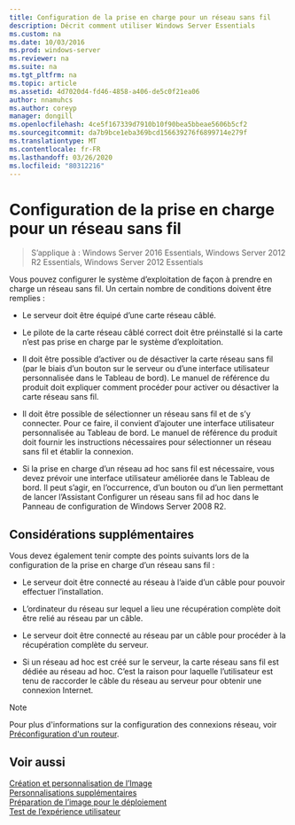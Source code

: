 ```yaml
---
title: Configuration de la prise en charge pour un réseau sans fil
description: Décrit comment utiliser Windows Server Essentials
ms.custom: na
ms.date: 10/03/2016
ms.prod: windows-server
ms.reviewer: na
ms.suite: na
ms.tgt_pltfrm: na
ms.topic: article
ms.assetid: 4d7020d4-fd46-4858-a406-de5c0f21ea06
author: nnamuhcs
ms.author: coreyp
manager: dongill
ms.openlocfilehash: 4ce5f167339d7910b10f90bea5bbeae5606b5cf2
ms.sourcegitcommit: da7b9bce1eba369bcd156639276f6899714e279f
ms.translationtype: MT
ms.contentlocale: fr-FR
ms.lasthandoff: 03/26/2020
ms.locfileid: "80312216"
---
```

# <a name="configure-support-for-a-wireless-network"></a>Configuration de la prise en charge pour un réseau sans fil

>S’applique à : Windows Server 2016 Essentials, Windows Server 2012 R2 Essentials, Windows Server 2012 Essentials

Vous pouvez configurer le système d’exploitation de façon à prendre en charge un réseau sans fil. Un certain nombre de conditions doivent être remplies :  
  
-   Le serveur doit être équipé d’une carte réseau câblé.  
  
-   Le pilote de la carte réseau câblé correct doit être préinstallé si la carte n’est pas prise en charge par le système d’exploitation.  
  
-   Il doit être possible d’activer ou de désactiver la carte réseau sans fil (par le biais d’un bouton sur le serveur ou d’une interface utilisateur personnalisée dans le Tableau de bord). Le manuel de référence du produit doit expliquer comment procéder pour activer ou désactiver la carte réseau sans fil.  
  
-   Il doit être possible de sélectionner un réseau sans fil et de s’y connecter. Pour ce faire, il convient d’ajouter une interface utilisateur personnalisée au Tableau de bord. Le manuel de référence du produit doit fournir les instructions nécessaires pour sélectionner un réseau sans fil et établir la connexion.  
  
-   Si la prise en charge d’un réseau ad hoc sans fil est nécessaire, vous devez prévoir une interface utilisateur améliorée dans le Tableau de bord. Il peut s’agir, en l’occurrence, d’un bouton ou d’un lien permettant de lancer l’Assistant Configurer un réseau sans fil ad hoc dans le Panneau de configuration de Windows Server 2008 R2.  
  
## <a name="additional-considerations"></a>Considérations supplémentaires  
 Vous devez également tenir compte des points suivants lors de la configuration de la prise en charge d’un réseau sans fil :  
  
-   Le serveur doit être connecté au réseau à l’aide d’un câble pour pouvoir effectuer l’installation.  
  
-   L’ordinateur du réseau sur lequel a lieu une récupération complète doit être relié au réseau par un câble.  
  
-   Le serveur doit être connecté au réseau par un câble pour procéder à la récupération complète du serveur.  
  
-   Si un réseau ad hoc est créé sur le serveur, la carte réseau sans fil est dédiée au réseau ad hoc. C’est la raison pour laquelle l’utilisateur est tenu de raccorder le câble du réseau au serveur pour obtenir une connexion Internet.  
  
> [!NOTE]
>  Pour plus d'informations sur la configuration des connexions réseau, voir [Préconfiguration d'un routeur](Preconfiguring-a-Router.md).  
  
## <a name="see-also"></a>Voir aussi  
 [Création et personnalisation de l’Image](Creating-and-Customizing-the-Image.md)   
 [Personnalisations supplémentaires](Additional-Customizations.md)   
 [Préparation de l’image pour le déploiement](Preparing-the-Image-for-Deployment.md)   
 [Test de l’expérience utilisateur](Testing-the-Customer-Experience.md)